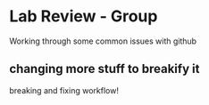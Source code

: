 # Lab Review - Group 
Working through some common issues with github

## changing more stuff to breakify it 
breaking and fixing workflow!

